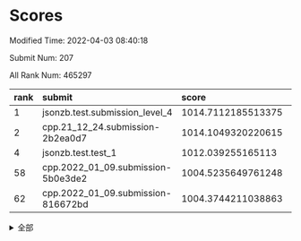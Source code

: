 # Scores

Modified Time: 2022-04-03 08:40:18

Submit Num: 207

All Rank Num: 465297

| rank |               submit               |       score        |       sigma        | pk_num |
| :--- | :--------------------------------- | :----------------- | :----------------- | :----- |
| 1    | jsonzb.test.submission_level_4     | 1014.7112185513375 | 0.8525532153027667 | 8993   |
| 2    | cpp.21_12_24.submission-2b2ea0d7   | 1014.1049320220615 | 0.7964722871846383 | 8991   |
| 4    | jsonzb.test.test_1                 | 1012.039255165113  | 0.7919460124576821 | 8988   |
| 58   | cpp.2022_01_09.submission-5b0e3de2 | 1004.5235649761248 | 0.7253886680426518 | 8994   |
| 62   | cpp.2022_01_09.submission-816672bd | 1004.3744211038863 | 0.7192017122392664 | 8995   |


<details>
<summary>全部</summary>

| rank |                 submit                 |       score        |       sigma        | pk_num |
| :--- | :------------------------------------- | :----------------- | :----------------- | :----- |
| 1    | jsonzb.test.submission_level_4         | 1014.7112185513375 | 0.8525532153027667 | 8993   |
| 2    | cpp.21_12_24.submission-2b2ea0d7       | 1014.1049320220615 | 0.7964722871846383 | 8991   |
| 3    | gobigger.level_3.submission_level_3_25 | 1012.3401602416965 | 0.7710884410779235 | 8995   |
| 4    | jsonzb.test.test_1                     | 1012.039255165113  | 0.7919460124576821 | 8988   |
| 5    | gobigger.level_3.submission_level_3_46 | 1011.5429201087588 | 0.7765041342013845 | 8989   |
| 6    | gobigger.level_3.submission_level_3_0  | 1011.2347432860964 | 0.7804719311827806 | 8992   |
| 7    | gobigger.level_3.submission_level_3_4  | 1011.2190883821816 | 0.7621474671039812 | 8988   |
| 8    | gobigger.level_3.submission_level_3_34 | 1011.2118703848001 | 0.7620470430301313 | 8990   |
| 9    | gobigger.level_3.submission_level_3_22 | 1011.0089615352296 | 0.774703363346423  | 8995   |
| 10   | gobigger.level_3.submission_level_3_21 | 1010.9845395804924 | 0.7690927189875517 | 8994   |
| 11   | gobigger.level_3.submission_level_3_23 | 1010.9728602221664 | 0.789068930757912  | 8988   |
| 12   | gobigger.level_3.submission_level_3_8  | 1010.7821947299697 | 0.7648553658779993 | 8987   |
| 13   | gobigger.level_3.submission_level_3_26 | 1010.750039401856  | 0.7649768651602533 | 8994   |
| 14   | gobigger.level_3.submission_level_3_15 | 1010.7082161247793 | 0.7630872037320622 | 8995   |
| 15   | gobigger.level_3.submission_level_3_1  | 1010.6225756432187 | 0.7881122389211941 | 8987   |
| 16   | gobigger.level_3.submission_level_3_42 | 1010.6038841589208 | 0.7532006601928838 | 8995   |
| 17   | gobigger.level_3.submission_level_3_32 | 1010.5351807641523 | 0.7641379503378299 | 8993   |
| 18   | gobigger.level_3.submission_level_3_37 | 1010.4635094191424 | 0.7783788706074743 | 8992   |
| 19   | gobigger.level_3.submission_level_3_18 | 1010.4114395387761 | 0.7581060042228406 | 8993   |
| 20   | gobigger.level_3.submission_level_3_29 | 1010.4080722598502 | 0.7508545658226992 | 8992   |
| 21   | gobigger.level_3.submission_level_3_28 | 1010.3910445529049 | 0.754825962755903  | 8994   |
| 22   | gobigger.level_3.submission_level_3_39 | 1010.3627507194736 | 0.7596775925786071 | 8987   |
| 23   | gobigger.level_3.submission_level_3_38 | 1010.3596242975999 | 0.7623472468897684 | 8994   |
| 24   | gobigger.level_3.submission_level_3_2  | 1010.3384400054442 | 0.7510703101174356 | 8990   |
| 25   | gobigger.level_3.submission_level_3_16 | 1010.2628675896278 | 0.7853642086433663 | 8982   |
| 26   | gobigger.level_3.submission_level_3_13 | 1010.1713508172811 | 0.7429023814527325 | 8991   |
| 27   | gobigger.level_3.submission_level_3_49 | 1010.0325835262397 | 0.7680807944653752 | 8991   |
| 28   | gobigger.level_3.submission_level_3_5  | 1009.9899609284803 | 0.76263354634263   | 8995   |
| 29   | gobigger.level_3.submission_level_3_11 | 1009.9697130552009 | 0.7519718376191945 | 8990   |
| 30   | gobigger.level_3.submission_level_3_44 | 1009.8266788134131 | 0.7378518273329883 | 8995   |
| 31   | gobigger.level_3.submission_level_3_40 | 1009.7112666828505 | 0.7408732337339761 | 8990   |
| 32   | gobigger.level_3.submission_level_3_24 | 1009.6948550777518 | 0.723036828156354  | 8990   |
| 33   | gobigger.level_3.submission_level_3_20 | 1009.6637060544133 | 0.7612093878554811 | 8992   |
| 34   | gobigger.level_3.submission_level_3_12 | 1009.6132207052361 | 0.750802075974741  | 8995   |
| 35   | gobigger.level_3.submission_level_3_3  | 1009.5605063962721 | 0.7303868374592991 | 8991   |
| 36   | gobigger.level_3.submission_level_3_45 | 1009.5176146177679 | 0.7525806509235541 | 8995   |
| 37   | gobigger.level_3.submission_level_3_41 | 1009.5013933327376 | 0.7444054154696524 | 8989   |
| 38   | gobigger.level_3.submission_level_3_31 | 1009.4913346072335 | 0.7582108965228059 | 8992   |
| 39   | gobigger.level_3.submission_level_3_6  | 1009.4406392903662 | 0.7359639977777861 | 8990   |
| 40   | gobigger.level_3.submission_level_3_17 | 1009.3903135293575 | 0.7688258526906422 | 8992   |
| 41   | gobigger.level_3.submission_level_3_43 | 1009.3880285623361 | 0.7331004348222334 | 8990   |
| 42   | gobigger.level_3.submission_level_3_36 | 1009.3618874713319 | 0.748059130485288  | 8991   |
| 43   | gobigger.level_3.submission_level_3_48 | 1009.2018284318953 | 0.7498401459220462 | 8987   |
| 44   | gobigger.level_3.submission_level_3_27 | 1009.1630286988632 | 0.7418516581930812 | 8989   |
| 45   | gobigger.level_3.submission_level_3_47 | 1009.1145261789653 | 0.7558599900243199 | 8993   |
| 46   | gobigger.level_3.submission_level_3_19 | 1008.97304826398   | 0.7463752712382569 | 8992   |
| 47   | gobigger.level_3.submission_level_3_9  | 1008.9464274858716 | 0.7451528010966457 | 8992   |
| 48   | gobigger.level_3.submission_level_3_10 | 1008.9424495522949 | 0.7366318118365556 | 8995   |
| 49   | gobigger.level_3.submission_level_3_33 | 1008.877235126846  | 0.7544052554811624 | 8991   |
| 50   | gobigger.level_3.submission_level_3_7  | 1008.8268250737652 | 0.7305468403332712 | 8985   |
| 51   | gobigger.level_3.submission_level_3_35 | 1008.8146257604518 | 0.7305112944064472 | 8994   |
| 52   | gobigger.level_3.submission_level_3_30 | 1008.6993842506083 | 0.7374918005575546 | 8993   |
| 53   | gobigger.level_3.submission_level_3_14 | 1008.1398506151888 | 0.754208043751953  | 8993   |
| 54   | gobigger.level_1.submission_level_1_33 | 1005.1322763219417 | 0.7342811552773102 | 8992   |
| 55   | gobigger.level_1.submission_level_1_42 | 1004.6785852744827 | 0.7246775733235323 | 8991   |
| 56   | gobigger.level_1.submission_level_1_45 | 1004.5963806307822 | 0.7283212213365182 | 8994   |
| 57   | gobigger.level_1.submission_level_1_11 | 1004.5572365978502 | 0.7232076984046102 | 8991   |
| 58   | cpp.2022_01_09.submission-5b0e3de2     | 1004.5235649761248 | 0.7253886680426518 | 8994   |
| 59   | gobigger.level_1.submission_level_1_31 | 1004.4981996036194 | 0.7141207000588246 | 8992   |
| 60   | gobigger.level_1.submission_level_1_10 | 1004.458548764081  | 0.7183593319008827 | 8993   |
| 61   | gobigger.level_1.submission_level_1_9  | 1004.4276644617903 | 0.7245081481984232 | 8990   |
| 62   | cpp.2022_01_09.submission-816672bd     | 1004.3744211038863 | 0.7192017122392664 | 8995   |
| 63   | gobigger.level_1.submission_level_1_47 | 1004.3593409517403 | 0.7245179949472701 | 8994   |
| 64   | gobigger.level_1.submission_level_1_38 | 1004.088008513021  | 0.7269238076845482 | 8991   |
| 65   | gobigger.level_1.submission_level_1_13 | 1004.080507060174  | 0.727863769863207  | 8991   |
| 66   | gobigger.level_1.submission_level_1_34 | 1003.9879975549844 | 0.7105962557169564 | 8996   |
| 67   | gobigger.level_1.submission_level_1_0  | 1003.9286799196626 | 0.7183058986375191 | 8984   |
| 68   | gobigger.level_1.submission_level_1_26 | 1003.8749957148285 | 0.7103003992855883 | 8990   |
| 69   | gobigger.level_1.submission_level_1_5  | 1003.8638849004652 | 0.7175996861431297 | 8991   |
| 70   | gobigger.level_1.submission_level_1_24 | 1003.7380270038612 | 0.710829425992302  | 8994   |
| 71   | gobigger.level_1.submission_level_1_46 | 1003.7339528775188 | 0.7153337547665536 | 8992   |
| 72   | gobigger.level_1.submission_level_1_15 | 1003.7194612784165 | 0.7196859596323995 | 8994   |
| 73   | gobigger.level_1.submission_level_1_30 | 1003.700528246365  | 0.7236067680150504 | 8996   |
| 74   | gobigger.level_1.submission_level_1_14 | 1003.6945927891868 | 0.71516848900144   | 8991   |
| 75   | gobigger.level_1.submission_level_1_22 | 1003.6856378709625 | 0.7180120874636015 | 8990   |
| 76   | gobigger.level_1.submission_level_1_32 | 1003.6461318002267 | 0.7118469836643538 | 8995   |
| 77   | gobigger.level_1.submission_level_1_18 | 1003.6414832094631 | 0.7275045558308616 | 8991   |
| 78   | gobigger.level_1.submission_level_1_36 | 1003.6265027454886 | 0.7352116914510742 | 8991   |
| 79   | gobigger.level_1.submission_level_1_21 | 1003.5981916629299 | 0.722830791217021  | 8992   |
| 80   | gobigger.level_1.submission_level_1_43 | 1003.4703766324155 | 0.7187561351820628 | 8997   |
| 81   | gobigger.level_1.submission_level_1_37 | 1003.4604667827822 | 0.7171233335998257 | 8994   |
| 82   | gobigger.level_1.submission_level_1_12 | 1003.4103672116529 | 0.7126149255753652 | 8986   |
| 83   | gobigger.level_1.submission_level_1_1  | 1003.3892766495684 | 0.731566337765704  | 8988   |
| 84   | gobigger.level_1.submission_level_1_17 | 1003.3599379549447 | 0.7157164747244896 | 8992   |
| 85   | gobigger.level_1.submission_level_1_49 | 1003.3503203890616 | 0.7299756663352294 | 8990   |
| 86   | gobigger.level_1.submission_level_1_28 | 1003.3298529394707 | 0.7117834522115788 | 8991   |
| 87   | gobigger.level_1.submission_level_1_16 | 1003.3184559598426 | 0.7143142499729497 | 8991   |
| 88   | gobigger.level_1.submission_level_1_19 | 1003.3164753273556 | 0.7161522055360511 | 8996   |
| 89   | gobigger.level_1.submission_level_1_27 | 1003.3128869682415 | 0.7299348110660906 | 8992   |
| 90   | gobigger.level_1.submission_level_1_39 | 1003.2217971430174 | 0.7243556984058029 | 8990   |
| 91   | gobigger.level_1.submission_level_1_44 | 1003.1690545195476 | 0.7099295973922561 | 8988   |
| 92   | gobigger.level_1.submission_level_1_8  | 1003.1554629813562 | 0.730682623460639  | 8983   |
| 93   | gobigger.level_1.submission_level_1_6  | 1003.136378814976  | 0.7061466005115313 | 8988   |
| 94   | gobigger.level_1.submission_level_1_40 | 1003.1162830891883 | 0.7176645289580322 | 8991   |
| 95   | gobigger.level_1.submission_level_1_7  | 1003.0816258767948 | 0.7154873574703023 | 8991   |
| 96   | gobigger.level_1.submission_level_1_48 | 1002.9186740599052 | 0.7173349022818356 | 8992   |
| 97   | gobigger.level_1.submission_level_1_23 | 1002.8228980947675 | 0.7110159078296759 | 8993   |
| 98   | gobigger.level_1.submission_level_1_4  | 1002.6107579267804 | 0.7167778547930578 | 8989   |
| 99   | gobigger.level_1.submission_level_1_41 | 1002.5628671368652 | 0.723381088456148  | 8992   |
| 100  | gobigger.level_1.submission_level_1_35 | 1002.5244398659949 | 0.7233607243328231 | 8993   |
| 101  | gobigger.level_1.submission_level_1_29 | 1002.4416664259239 | 0.7139910690817886 | 8993   |
| 102  | gobigger.level_1.submission_level_1_20 | 1002.3952153747758 | 0.7134617530653387 | 8988   |
| 103  | gobigger.level_1.submission_level_1_2  | 1002.2251807667917 | 0.7155337349037971 | 8991   |
| 104  | gobigger.level_1.submission_level_1_25 | 1002.1523704321526 | 0.7117727185587112 | 8989   |
| 105  | gobigger.level_1.submission_level_1_3  | 1001.8771786208492 | 0.7176557792432907 | 8990   |
| 106  | gobigger.random.submission_random_5    | 997.6858369907134  | 0.7012007846980571 | 8990   |
| 107  | gobigger.random.submission_random_7    | 997.1790349826472  | 0.7033086435861935 | 8990   |
| 108  | gobigger.random.submission_random_23   | 997.0851468990995  | 0.7121451001436594 | 8994   |
| 109  | gobigger.random.submission_random_26   | 996.9672504511298  | 0.6999721176187601 | 8990   |
| 110  | gobigger.random.submission_random_31   | 996.9406901052507  | 0.7054670047519895 | 8998   |
| 111  | gobigger.random.submission_random_46   | 996.9320121360748  | 0.7023341913413462 | 8988   |
| 112  | gobigger.random.submission_random_37   | 996.904751999154   | 0.7106261458029274 | 8993   |
| 113  | gobigger.random.submission_random_12   | 996.8763504026645  | 0.723560889453082  | 8990   |
| 114  | gobigger.random.submission_random_48   | 996.8267358650745  | 0.7091101130040209 | 8991   |
| 115  | gobigger.random.submission_random_38   | 996.7698644704433  | 0.6991820502192886 | 8990   |
| 116  | gobigger.random.submission_random_11   | 996.7092285759641  | 0.7112617057230531 | 8995   |
| 117  | gobigger.random.submission_random_24   | 996.6592680802498  | 0.7118797942142818 | 8993   |
| 118  | gobigger.random.submission_random_36   | 996.5402642467678  | 0.7021092816605589 | 8994   |
| 119  | gobigger.random.submission_random_19   | 996.5341105732819  | 0.719398515632453  | 8990   |
| 120  | gobigger.random.submission_random_14   | 996.5225777319932  | 0.7118078134159113 | 8986   |
| 121  | gobigger.random.submission_random_25   | 996.4040380149219  | 0.7144133804549057 | 8991   |
| 122  | gobigger.random.submission_random_2    | 996.3911635800824  | 0.7126011745125893 | 8994   |
| 123  | gobigger.random.submission_random_41   | 996.3691565165025  | 0.7024082862336596 | 8996   |
| 124  | gobigger.random.submission_random_3    | 996.3237900505848  | 0.7144195662195875 | 8993   |
| 125  | gobigger.random.submission_random_33   | 996.2644048272643  | 0.7081990185038255 | 8993   |
| 126  | gobigger.random.submission_random_39   | 996.2451548941468  | 0.6963521452465397 | 8993   |
| 127  | gobigger.random.submission_random_0    | 996.1501307267653  | 0.711109702493708  | 8990   |
| 128  | gobigger.random.submission_random_18   | 996.144149188604   | 0.7129820505223944 | 8992   |
| 129  | gobigger.random.submission_random_28   | 996.1214831414552  | 0.71187092858372   | 8995   |
| 130  | gobigger.random.submission_random_6    | 996.120184330922   | 0.7013322974674654 | 8987   |
| 131  | gobigger.random.submission_random_45   | 995.9867357735089  | 0.7207968425570496 | 8989   |
| 132  | gobigger.random.submission_random_13   | 995.9610932113021  | 0.7154289844356099 | 8994   |
| 133  | gobigger.random.submission_random_20   | 995.8826991656124  | 0.7124987816713442 | 8993   |
| 134  | gobigger.random.submission_random_15   | 995.816281327987   | 0.7098449612297393 | 8989   |
| 135  | gobigger.random.submission_random_9    | 995.8016182071578  | 0.7061842760341839 | 8992   |
| 136  | gobigger.random.submission_random_21   | 995.7962738681844  | 0.706791930114927  | 8990   |
| 137  | gobigger.random.submission_random_30   | 995.7099538276647  | 0.7145309276432547 | 8987   |
| 138  | gobigger.random.submission_random_43   | 995.6716343650261  | 0.7130281852275868 | 8994   |
| 139  | gobigger.random.submission_random_8    | 995.6399902249267  | 0.7154641084161775 | 8995   |
| 140  | gobigger.random.submission_random_10   | 995.6278601091518  | 0.7179614461591173 | 8993   |
| 141  | gobigger.random.submission_random_32   | 995.5667837487645  | 0.7124664965345543 | 8994   |
| 142  | gobigger.random.submission_random_44   | 995.5350859764677  | 0.714664214031047  | 8994   |
| 143  | gobigger.random.submission_random_29   | 995.4808019630566  | 0.7186633366149385 | 8988   |
| 144  | gobigger.random.submission_random_1    | 995.4333423707737  | 0.7021461177456919 | 8993   |
| 145  | gobigger.random.submission_random_16   | 995.3267163294787  | 0.6930843333685636 | 8993   |
| 146  | gobigger.random.submission_random_22   | 995.3186596833743  | 0.7222907688656998 | 8992   |
| 147  | gobigger.random.submission_random_40   | 995.3062528948061  | 0.7103028546675381 | 8990   |
| 148  | gobigger.random.submission_random_27   | 995.294111622315   | 0.7259889298429417 | 8987   |
| 149  | gobigger.random.submission_random_4    | 995.231099108331   | 0.7084208187104242 | 8990   |
| 150  | gobigger.random.submission_random_17   | 995.0517776038787  | 0.6969199191420367 | 8992   |
| 151  | gobigger.random.submission_random_42   | 995.0150539180592  | 0.7236703086995391 | 8993   |
| 152  | gobigger.random.submission_random_47   | 994.976499139336   | 0.7103183264864086 | 8991   |
| 153  | gobigger.random.submission_random_49   | 994.9350501712958  | 0.7105001465682366 | 8993   |
| 154  | gobigger.random.submission_random_35   | 994.8709155111789  | 0.727160753973752  | 8993   |
| 155  | gobigger.random.submission_random_34   | 994.3726542479161  | 0.727500390261654  | 8990   |
| 156  | gobigger.level_2.submission_level_2_26 | 993.4595981319902  | 0.7424106563637758 | 8992   |
| 157  | gobigger.level_2.submission_level_2_40 | 993.4198146945727  | 0.7375772807608714 | 8985   |
| 158  | gobigger.level_2.submission_level_2_5  | 993.3934361869275  | 0.7379310137159075 | 8992   |
| 159  | gobigger.level_2.submission_level_2_35 | 993.220077656008   | 0.7428726008517013 | 8986   |
| 160  | gobigger.level_2.submission_level_2_16 | 992.9094684063739  | 0.7541585396660231 | 8985   |
| 161  | gobigger.level_2.submission_level_2_23 | 992.875934482094   | 0.7483936800912993 | 8996   |
| 162  | gobigger.level_2.submission_level_2_43 | 992.8464771636443  | 0.7340885593844683 | 8996   |
| 163  | gobigger.level_2.submission_level_2_33 | 992.7835100186286  | 0.7492595009349928 | 8989   |
| 164  | gobigger.level_2.submission_level_2_28 | 992.7747422074219  | 0.7436383505275086 | 8991   |
| 165  | gobigger.level_2.submission_level_2_22 | 992.6997435654372  | 0.7526595905543672 | 8991   |
| 166  | gobigger.level_2.submission_level_2_46 | 992.6584693344458  | 0.7347235307621645 | 8991   |
| 167  | gobigger.level_2.submission_level_2_49 | 992.6519922889873  | 0.7291726385016472 | 8993   |
| 168  | gobigger.level_2.submission_level_2_47 | 992.6374220187272  | 0.7303452676400765 | 8988   |
| 169  | gobigger.level_2.submission_level_2_27 | 992.6185490306121  | 0.7340298019007995 | 8992   |
| 170  | gobigger.level_2.submission_level_2_13 | 992.5394278510239  | 0.7478785896094394 | 8995   |
| 171  | gobigger.level_2.submission_level_2_25 | 992.5182827187817  | 0.736674838760665  | 8994   |
| 172  | gobigger.level_2.submission_level_2_6  | 992.4912999694617  | 0.7426041513763919 | 8989   |
| 173  | gobigger.level_2.submission_level_2_48 | 992.3138591766196  | 0.7573376027067846 | 8995   |
| 174  | gobigger.level_2.submission_level_2_38 | 992.2119826282205  | 0.7547615156906504 | 8993   |
| 175  | gobigger.level_2.submission_level_2_10 | 992.1430027084109  | 0.7608470487398389 | 8989   |
| 176  | gobigger.level_2.submission_level_2_20 | 992.1307122061879  | 0.7550335819339616 | 8989   |
| 177  | gobigger.level_2.submission_level_2_42 | 992.1201051875591  | 0.7442579977768273 | 8988   |
| 178  | gobigger.level_2.submission_level_2_41 | 992.1007203176022  | 0.73067919965876   | 8990   |
| 179  | gobigger.level_2.submission_level_2_11 | 992.0733982771052  | 0.7397244033213747 | 8991   |
| 180  | gobigger.level_2.submission_level_2_15 | 992.0236256249606  | 0.7271884856275718 | 8991   |
| 181  | gobigger.level_2.submission_level_2_4  | 991.9938057003751  | 0.7559418043835396 | 8993   |
| 182  | gobigger.level_2.submission_level_2_0  | 991.9626926974767  | 0.7654507034362362 | 8992   |
| 183  | gobigger.level_2.submission_level_2_24 | 991.8749210400887  | 0.7545257916313615 | 8993   |
| 184  | gobigger.level_2.submission_level_2_14 | 991.8092608156851  | 0.7379335003679839 | 8989   |
| 185  | gobigger.level_2.submission_level_2_18 | 991.8071441614333  | 0.7559927722152603 | 8989   |
| 186  | gobigger.level_2.submission_level_2_45 | 991.781168756491   | 0.74111727738995   | 8986   |
| 187  | gobigger.level_2.submission_level_2_9  | 991.7399340588363  | 0.748148047037543  | 8989   |
| 188  | gobigger.level_2.submission_level_2_7  | 991.6147389839083  | 0.7521064989306294 | 8993   |
| 189  | gobigger.level_2.submission_level_2_37 | 991.5427666162085  | 0.7561506650644122 | 8993   |
| 190  | gobigger.level_2.submission_level_2_39 | 991.327869746429   | 0.7417757364646577 | 8989   |
| 191  | gobigger.level_2.submission_level_2_31 | 991.2953264910304  | 0.7511033142216262 | 8992   |
| 192  | gobigger.level_2.submission_level_2_19 | 991.2849384360018  | 0.7543094616448949 | 8993   |
| 193  | gobigger.level_2.submission_level_2_21 | 991.2846189297283  | 0.734075299725398  | 8990   |
| 194  | gobigger.level_2.submission_level_2_12 | 991.2782774498355  | 0.7791171904707405 | 8993   |
| 195  | gobigger.level_2.submission_level_2_29 | 991.2161510725798  | 0.7541491467647081 | 8990   |
| 196  | gobigger.level_2.submission_level_2_1  | 991.1651886696266  | 0.7375708419799203 | 8987   |
| 197  | gobigger.level_2.submission_level_2_34 | 991.1550952201742  | 0.7503900185813033 | 8992   |
| 198  | gobigger.level_2.submission_level_2_8  | 990.8975752231524  | 0.7452006709808955 | 8987   |
| 199  | gobigger.level_2.submission_level_2_17 | 990.7971174052803  | 0.7713984434273776 | 8993   |
| 200  | gobigger.level_2.submission_level_2_32 | 990.7939086387044  | 0.7534832598575802 | 8987   |
| 201  | gobigger.level_2.submission_level_2_3  | 990.7264424089842  | 0.7516776331120709 | 8992   |
| 202  | gobigger.level_2.submission_level_2_30 | 990.5174712025249  | 0.7614745439757564 | 8988   |
| 203  | gobigger.level_2.submission_level_2_36 | 990.3752216028886  | 0.7790385123058446 | 8988   |
| 204  | gobigger.level_2.submission_level_2_2  | 990.2897989847635  | 0.7457136686577117 | 8992   |
| 205  | gobigger.level_2.submission_level_2_44 | 990.1802231879136  | 0.7954794196142779 | 8992   |
| 206  | gobigger.none.submission_none_0        | 977.5228878537324  | 1.3344164000582317 | 8988   |
| 207  | gobigger.none.submission_none_1        | 973.1232455193817  | 1.8461752501326834 | 8991   |

</details>